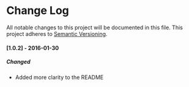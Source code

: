 # Change Log
All notable changes to this project will be documented in this file.
This project adheres to [Semantic Versioning](http://semver.org/).

#### [1.0.2] - 2016-01-30
##### Changed
- Added more clarity to the README
